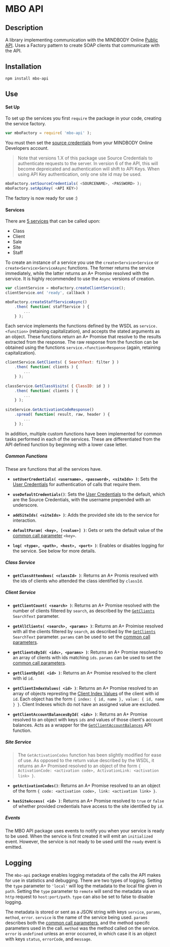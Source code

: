 MBO API
=======

Description
-----------
A library implementing communication with the MINDBODY Online [Public API](https://developers.mindbodyonline.com/PublicDocumentation/GettingStarted). Uses a Factory pattern to create SOAP clients that communicate with the API.

Installation
------------
```
npm install mbo-api
```


Use
---
#### Set Up
To set up the services you first `require` the package in your code, creating the service factory.
```javascript
var mboFactory = require( 'mbo-api' );
```
You must then set the [source credentials](https://developers.mindbodyonline.com/PublicDocumentation/Authentication) from your MINDBODY Online Developers account.
> Note that versions 1.X of this package use Source Credentials to authenticate requests to the server. In version 6 of the API, this will become depreicated and authentication will shift to API Keys.
> When using API Key authentication, only one site id may be used.
```javascript
mboFactory.setSourceCredentials( <SOURCENAME>, <PASSWORD> );
mboFactory.setApiKey( <API KEY>)
```
The factory is now ready for use :)

#### Services
There are [5 services](https://developers.mindbodyonline.com/PublicDocumentation/Overview) that can be called upon:
* Class
* Client
* Sale
* Site
* Staff

To create an instance of a service you use the `create<Service>Service` or `create<Service>ServiceAsync` functions. The former returns the service immediately, while the latter returns an A+ Promise resolved with the service. It is highly recommended to use the `Async` versions of creation.
```javascript
var clientService = mboFactory.createClientService();
clientService.on( 'ready', callback )

mboFactory.createStaffServiceAsync()
    .then( function( staffService ) {
        ...
    } );
```

Each service implements the functions defined by the WSDL as `service.<function>` (retaining capitalization), and accepts the stated arguments as an object. These functions return an A+ Promise that resolve to the results extracted from the response. The raw response from the function can be obtained using the functions `service.<function>Response` (again, retaining capitalization).
```javascript
clientService.GetClients( { SearchText: filter } )
    .then( function( clients ) {
        ...
    } );
    
classService.GetClassVisits( { ClassID: id } )
    .then( function( clients ) {
        ...
    } );
    
siteService.GetActivationCodeResponse()
    .spread( function( result, raw, header ) {
        ...
    } );
```

In addition, multiple custom functions have been implemented for common tasks performed in each of the services. These are differentiated from the API defined function by beginning with a lower case letter.

##### Common Functions
These are functions that all the services have.
* **`setUserCredentials( <username>, <password>, <siteIds> )`**: Sets the [User Credentials](https://developers.mindbodyonline.com/PublicDocumentation/Authentication#user-credentials) for authentication of calls that require them.

* **`useDefaultCredentials()`**: Sets the [User Credentials](https://developers.mindbodyonline.com/PublicDocumentation/Authentication#user-credentials) to the default, which are the Source Credentials, with the username prepended with an underscore.

* **`addSiteIds( <siteIds> )`**: Adds the provided site ids to the service for interaction.

* **`defaultParam( <key>, [<value>] )`**: Gets or sets the default value of the [common call parameter](https://developers.mindbodyonline.com/PublicDocumentation/WorkingWithSOAP) `<key>`.  

* **`log( <type>, <path>, <host>, <port> )`**: Enables or disables logging for the service. See below for more details.

##### Class Service
* **`getClassAttendees( <classId> )`**: Returns an A+ Promis resolved with the ids of clients who attended the class identified by `classId`. 

##### Client Service
* **`getClientCount( <search> )`**: Returns an A+ Promise resolved with the number of clients filtered by `search`, as described by the [`GetClients`](https://developers.mindbodyonline.com/PublicDocumentation/ClientService#getclients) `SearchText` parameter.

* **`getAllClients( <search>, <params> )`**: Returns an A+ Proimise resolved with all the clients filtered by `search`, as described by the [`GetClients`](https://developers.mindbodyonline.com/PublicDocumentation/ClientService#getclients) `SearchText` parameter. `params` can be used to set the [common call parameters](https://developers.mindbodyonline.com/PublicDocumentation/WorkingWithSOAP).

* **`getClientsById( <ids>, <params> )`**: Returns an A+ Promise resolved to an array of clients with ids matching `ids`. `params` can be used to set the [common call parameters](https://developers.mindbodyonline.com/PublicDocumentation/WorkingWithSOAP).

* **`getClientById( <id> )`**: Returns an A+ Promise resolved to the client with id `id`. 

* **`getClientIndexValues( <id> )`**: Returns an A+ Promise resolved to an array of objects represting the [Client Index Values](https://support.mindbodyonline.com/s/article/203259183-Client-Indexes) of the client with id `id`. Each object has the form `{ index: { id, name }, value: { id, name } }`. Client Indexes which do not have an assigned value are excluded.

* **`getClientAccountBalancesById( <ids> )`**: Returns an A+ Promise resolved to an object with keys `ids` and values of those client's account balances. Acts as a wrapper for the [`GetClientAccountBalances`](https://developers.mindbodyonline.com/PublicDocumentation/ClientService) API function.

##### Site Service
> The `GetActivationCodes` function has been slightly modified for ease of use. As opposed to the return value described by the WSDL, it returns an A+ Promised resolved to an object of the form `{ ActivationCode: <activation code>, ActivationLink: <activation link> }`.

* **`getActivationCodes()`**: Returns an A+ Promise resolved to an an object of the form `{ code: <activation code>, link: <activation link> }`.

* **`hasSiteAccess( <id> )`**: Returns an A+ Promise resolved to `true` or `false` of whether provided credentials have access to the site identified by `id`.

##### Events
The MBO API package uses events to notify you when your service is ready to be used. When the service is first created it will emit an `initialized` event. However, the service is not ready to be used until the `ready` event is emitted.

Logging
-------
The `mbo-api` package enables logging metadata of the calls the API makes for use in statistics and debugging. There are two types of logging. Setting the `type` parameter to `'local'` will log the metadata to the local file given in `path`. Setting the `type` parameter to `remote` will send the metadata via an `http` request to `host:port/path`. `type` can also be set to false to disable logging.

The metadata is stored or sent as a JSON string with keys `service`, `params`, `method`, `error`. `service` is the name of the service being used. `params` describes both the [common call parameters](https://developers.mindbodyonline.com/PublicDocumentation/WorkingWithSOAP), and the method specifc parameters used in the call. `method` was the method called on the service. `error` is `undefined` unless an error occurred, in which case it is an object with keys `status`, `errorCode`, and `message`.
